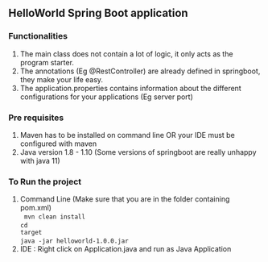 ## HelloWorld Spring Boot application

### Functionalities
1. The main class does not contain a lot of logic, it only acts as the program starter.
3. The annotations (Eg @RestController) are already defined in springboot, they make your life easy.
4. The application.properties contains information about the different configurations for your applications (Eg server port)


### Pre requisites

1. Maven has to be installed on command line OR your IDE must be configured with maven
2. Java version 1.8 - 1.10 (Some versions of springboot are really unhappy with java 11)

### To Run the project 
1. Command Line (Make sure that you are in the folder containing pom.xml)</br>
<code> mvn clean install</code></br>
<code>cd target</code></br>
<code>java -jar helloworld-1.0.0.jar</code>
2. IDE : Right click on Application.java and run as Java Application

